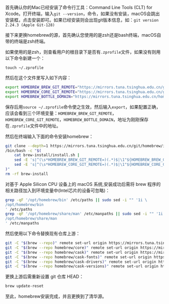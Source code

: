 首先确认你的Mac已经安装了命令行工具：Command Line Tools (CLT) for Xcode。打开终端，输入`git --version`，命令，如果没有安装，macOS会跳出安装框，点击安装即可。如果已经安装则会出现git版本信息，如：`git version 2.24.3 (Apple Git-128)`

接下来更换homebrew的源，首先确认您使用的是zsh还是bash终端，macOS自带的终端是zsh终端。

如果使用的是zsh，则查看用户的根目录下是否有`.zprofile`文件，如果没有则用以下命令新建一个：

`touch ~/.zprofile` 

然后在这个文件里写入如下内容：

```bash
export HOMEBREW_BREW_GIT_REMOTE="https://mirrors.tuna.tsinghua.edu.cn/git/homebrew/brew.git"
export HOMEBREW_CORE_GIT_REMOTE="https://mirrors.tuna.tsinghua.edu.cn/git/homebrew/homebrew-core.git"
export HOMEBREW_BOTTLE_DOMAIN="https://mirrors.tuna.tsinghua.edu.cn/homebrew-bottles"
```

保存后用`source ~/.zprofile`命令使之生效，然后输入`export`，如果配置正确，应该会看到三个环境变量：`HOMEBREW_BREW_GIT_REMOTE`，`HOMEBREW_CORE_GIT_REMOTE`，`HOMEBREW_BOTTLE_DOMAIN`，地址为刚刚保存在`.zprofile`文件中的地址。

然后在终端输入下面的命令安装homebrew：
```bash
git clone --depth=1 https://mirrors.tuna.tsinghua.edu.cn/git/homebrew/install.git brew-install
/bin/bash -c "$(
    cat brew-install/install.sh |
    sed -E 's|^(\s*HOMEBREW_BREW_GIT_REMOTE=)(.*)$|\1"${HOMEBREW_BREW_GIT_REMOTE:-\2}"|g' |
    sed -E 's|^(\s*HOMEBREW_CORE_GIT_REMOTE=)(.*)$|\1"${HOMEBREW_CORE_GIT_REMOTE:-\2}"|g'
)"
rm -rf brew-install
```

对基于 Apple Silicon CPU 设备上的 macOS 系统,安装成功后需将 brew 程序的相关路径加入到环境变量中(Intel芯片的设备可忽略)：
```bash
grep -qF '/opt/homebrew/bin' /etc/paths || sudo sed -i "" '1i \
/opt/homebrew/bin
' /etc/paths
grep -qF '/opt/homebrew/share/man' /etc/manpaths || sudo sed -i "" '1i \
/opt/homebrew/share/man
' /etc/manpaths
```

然后使用以下命令替换现有仓库上游：
```bash
git -C "$(brew --repo)" remote set-url origin https://mirrors.tuna.tsinghua.edu.cn/git/homebrew/brew.git
git -C "$(brew --repo homebrew/core)" remote set-url origin https://mirrors.tuna.tsinghua.edu.cn/git/homebrew/homebrew-core.git
git -C "$(brew --repo homebrew/cask)" remote set-url origin https://mirrors.tuna.tsinghua.edu.cn/git/homebrew/homebrew-cask.git
git -C "$(brew --repo homebrew/cask-fonts)" remote set-url origin https://mirrors.tuna.tsinghua.edu.cn/git/homebrew/homebrew-cask-fonts.git
git -C "$(brew --repo homebrew/cask-drivers)" remote set-url origin https://mirrors.tuna.tsinghua.edu.cn/git/homebrew/homebrew-cask-drivers.git
git -C "$(brew --repo homebrew/cask-versions)" remote set-url origin https://mirrors.tuna.tsinghua.edu.cn/git/homebrew/homebrew-cask-versions.git
```

更换上游后需重新设置 git 仓库 HEAD：
```bash
brew update-reset
```

至此，homebrew安装完成，并且更换到了清华源。